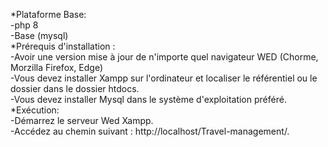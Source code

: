 *Plataforme Base:<br>
-php 8<br>
-Base  (mysql)<br>
*Prérequis d'installation :<br>
-Avoir une version mise à jour de n'importe quel navigateur WED (Chorme, Morzilla Firefox, Edge)<br>
-Vous devez installer Xampp sur l'ordinateur et localiser le référentiel ou le dossier dans le dossier htdocs.<br>
-Vous devez installer   Mysql dans le système d'exploitation préféré.<br>
*Exécution:<br>
-Démarrez le serveur Wed Xampp.<br>
-Accédez au chemin suivant : http://localhost/Travel-management/.<br>
